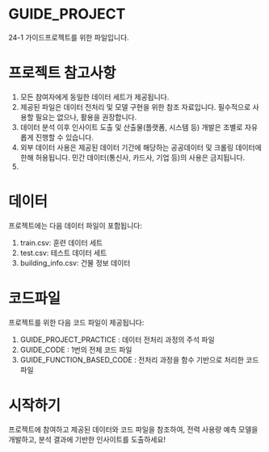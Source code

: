 # GUIDE_PROJECT
24-1 가이드프로젝트를 위한 파일입니다.

# 프로젝트 참고사항
1. 모든 참여자에게 동일한 데이터 세트가 제공됩니다.
2. 제공된 파일은 데이터 전처리 및 모델 구현을 위한 참조 자료입니다. 필수적으로 사용할 필요는 없으나, 활용을 권장합니다.
3. 데이터 분석 이후 인사이트 도출 및 산출물(플랫폼, 시스템 등) 개발은 조별로 자유롭게 진행할 수 있습니다.
4. 외부 데이터 사용은 제공된 데이터 기간에 해당하는 공공데이터 및 크롤링 데이터에 한해 허용됩니다. 민간 데이터(통신사, 카드사, 기업 등)의 사용은 금지됩니다.
5. 
# 데이터
프로젝트에는 다음 데이터 파일이 포함됩니다:

1. train.csv: 훈련 데이터 세트
2. test.csv: 테스트 데이터 세트
3. building_info.csv: 건물 정보 데이터

# 코드파일
프로젝트를 위한 다음 코드 파일이 제공됩니다:

1.  GUIDE_PROJECT_PRACTICE : 데이터 전처리 과정의 주석 파일
2.  GUIDE_CODE : 1번의 전체 코드 파일
3.  GUIDE_FUNCTION_BASED_CODE : 전처리 과정을 함수 기반으로 처리한 코드 파일

# 시작하기
프로젝트에 참여하고 제공된 데이터와 코드 파일을 참조하여, 전력 사용량 예측 모델을 개발하고, 분석 결과에 기반한 인사이트를 도출하세요!
